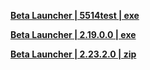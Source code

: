 **[Beta Launcher | 5514test | exe ](https://bundle.bh3.com/public/Beta/PC/Bh3_Beta_20210902104334.exe)**

**[Beta Launcher | 2.19.0.0 | exe ](https://bundle.bh3.com/public/Beta/PC/%E5%B4%A9%E5%9D%8F3%20Beta_20221020184228.exe)**

**[Beta Launcher | 2.23.2.0 | zip ](https://bundle.bh3.com/tmp/pc_client/beta/update//bh3_cn/3/update_20230216143524_54c2065fHegPSTrD.zip)**
